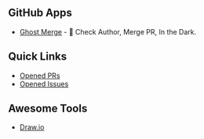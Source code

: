 <!----- BEGIN GHOST DOCS HEADER ----->
<!----- END GHOST DOCS HEADER ----->

## GitHub Apps

- [Ghost Merge](https://github.com/apps/ghost-merge) - 👻 Check Author, Merge PR, In the Dark.

## Quick Links

- [Opened PRs](https://github.com/pulls?q=is%3Aopen+is%3Apr+archived%3Afalse+owner%3Ajill64)
- [Opened Issues](https://github.com/issues?page=1&q=is%3Aopen+is%3Aissue+owner%3Ajill64+archived%3Afalse)

## Awesome Tools

- [Draw.io](https://app.diagrams.net)
